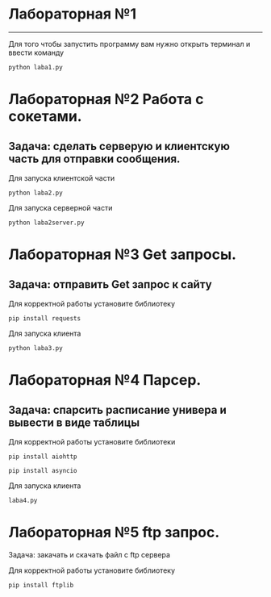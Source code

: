 # Лабораторная №1

---


Для того чтобы запустить программу вам нужно открыть терминал и ввести команду 

```
python laba1.py
```
# Лабораторная №2 Работа с сокетами. 
Задача: сделать серверую и клиентскую часть для отправки сообщения.
---


Для запуска клиентской части 

```
python laba2.py
```
Для запуска серверной части 
```
python laba2server.py
```
# Лабораторная №3 Get запросы. 
Задача: отправить Get запрос к сайту 
---


Для корректной работы установите библиотеку

```
pip install requests
```
Для запуска клиента 
```
python laba3.py
```

# Лабораторная №4 Парсер. 
Задача: спарсить расписание универа и вывести в виде таблицы 
---


Для корректной работы установите библиотеки

```
pip install aiohttp
```

```
pip install asyncio
```
Для запуска клиента

```
laba4.py
```
# Лабораторная №5 ftp запрос. 
Задача: закачать и скачать файл с  ftp сервера

Для корректной работы установите библиотеку

```
pip install ftplib
```
